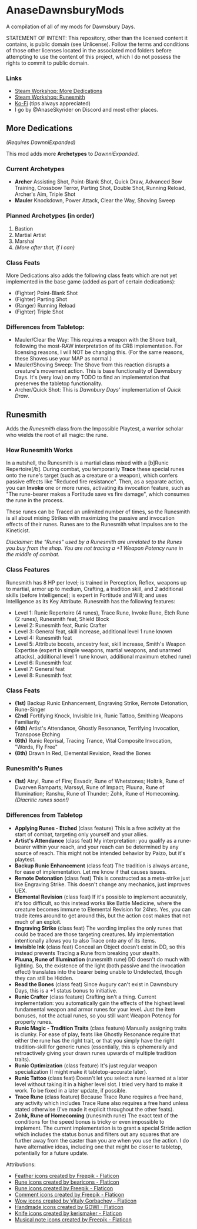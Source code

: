 # AnaseDawnsburyMods
A compilation of all of my mods for Dawnsbury Days.

STATEMENT OF INTENT: This repository, other than the licensed content it contains, is public domain (see Unlicense). Follow the terms and conditions of those other licenses located in the associated mod folders before attempting to use the content of this project, which I do not possess the rights to commit to public domain.

### Links
- [Steam Workshop: More Dedications](https://steamcommunity.com/sharedfiles/filedetails/?id=3447019566)
- [Steam Workshop: Runesmith](https://steamcommunity.com/sharedfiles/filedetails/?id=3460180524)
- [Ko-Fi](https://ko-fi.com/anaseskyrider) (tips always appreciated)
- I go by @AnaseSkyrider on Discord and most other places.

## More Dedications
_(Requires DawnniExpanded)_

This mod adds more **Archetypes** to *DawnniExpanded*.

### Current Archetypes
- **Archer** Assisting Shot, Point-Blank Shot, Quick Draw, Advanced Bow Training, Crossbow Terror, Parting Shot, Double Shot, Running Reload, Archer's Aim, Triple Shot
- **Mauler** Knockdown, Power Attack, Clear the Way, Shoving Sweep

### Planned Archetypes (in order)
1. Bastion
2. Martial Artist
3. Marshal
4. *(More after that, if I can)*

### Class Feats
More Dedications also adds the following class feats which are not yet implemented in the base game (added as part of certain dedications):
- (Fighter) Point-Blank Shot
- (Fighter) Parting Shot
- (Ranger) Running Reload
- (Fighter) Triple Shot

### Differences from Tabletop:
- Mauler/Clear the Way: This requires a weapon with the Shove trait, following the most-RAW interpretation of its CRB implementation. For licensing reasons, I will NOT be changing this. (For the same reasons, these Shoves use your MAP as normal.)
- Mauler/Shoving Sweep: The Shove from this reaction disrupts a creature's movement action. This is base functionality of Dawnsbury Days. It's (very low) on my TODO to find an implementation that preserves the tabletop functionality.
- Archer/Quick Shot: This is *Dawnbury Days'* implementation of *Quick Draw*.

## Runesmith
Adds the *Runesmith* class from the Impossible Playtest, a warrior scholar who wields the root of all magic: the rune.

### How Runesmith Works
In a nutshell, the Runesmith is a martial class mixed with a [b]Runic Repertoire[/b]. During combat, you temporarily **Trace** these special runes onto the rune's target (such as a creature or a weapon), which confers passive effects like "Reduced fire resistance". Then, as a separate action, you can **Invoke** one or more runes, activating its invocation feature, such as "The rune-bearer makes a Fortitude save vs fire damage", which consumes the rune in the process.

These runes can be Traced an unlimited number of times, so the Runesmith is all about mixing Strikes with maximizing the passive and invocation effects of their runes. Runes are to the Runesmith what Impulses are to the Kineticist.

*Disclaimer: the "Runes" used by a Runesmith are unrelated to the Runes you buy from the shop. You are not tracing a +1 Weapon Potency rune in the middle of combat.*

### Class Features
Runesmith has 8 HP per level; is trained in Perception, Reflex, weapons up to martial, armor up to medium, Crafting, a tradition skill, and 2 additional skills (before Intelligence); is expert in Fortitude and Will; and uses Intelligence as its Key Attribute. Runesmith has the following features:

- Level 1: Runic Repertoire (4 runes), Trace Rune, Invoke Rune, Etch Rune (2 runes), Runesmith feat, Shield Block
- Level 2: Runesmith feat, Runic Crafter
- Level 3: General feat, skill increase, additional level 1 rune known
- Level 4: Runesmith feat
- Level 5: Attribute boosts, ancestry feat, skill increase, Smith's Weapon Expertise (expert in simple weapons, martial weapons, and unarmed attacks), additional level 1 rune known, additional maximum etched rune)
- Level 6: Runesmith feat
- Level 7: General feat
- Level 8: Runesmith feat

### Class Feats
- **(1st)** Backup Runic Enhancement, Engraving Strike, Remote Detonation, Rune-Singer
- **(2nd)** Fortifying Knock, Invisible Ink, Runic Tattoo, Smithing Weapons Familiarity
- **(4th)** Artist's Attendance, Ghostly Resonance, Terrifying Invocation, Transpose Etching
- **(6th)** Runic Reprisal, Tracing Trance, Vital Composite Invocation, "Words, Fly Free"
- **(8th)** Drawn In Red, Elemental Revision, Read the Bones

### Runesmith's Runes
- **(1st)** Atryl, Rune of Fire; Esvadir, Rune of Whetstones; Holtrik, Rune of Dwarven Ramparts; Marssyl, Rune of Impact; Pluuna, Rune of Illumination; Ranshu, Rune of Thunder; Zohk, Rune of Homecoming. *(Diacritic runes soon!)*

### Differences from Tabletop
- **Applying Runes - Etched** (class feature) This is a free activity at the start of combat, targeting only yourself and your allies.
- **Artist's Attendance** (class feat) My interpretation: you qualify as a rune-bearer within your reach, and your reach can be determined by any source of reach. This might not be intended behavior by Paizo, but it's playtest.
- **Backup Runic Enhancement** (class feat) The tradition is always arcane, for ease of implementation. Let me know if that causes issues.
- **Remote Detonation** (class feat) This is constructed as a meta-strike just like Engraving Strike. This doesn't change any mechanics, just improves UEX.
- **Elemental Revision** (class feat) If it's possible to implement accurately, it's too difficult, so this instead works like Battle Medicine, where the creature becomes immune to Elemental Revision for 24hrs. Yes, you can trade items around to get around this, but the action cost makes that not much of an exploit.
- **Engraving Strike** (class feat) The wording implies the only runes that could be traced are those targeting creatures. My implementation intentionally allows you to also Trace onto any of its items.
- **Invisible Ink** (class feat) Conceal an Object doesn't exist in DD, so this instead prevents Tracing a Rune from breaking your stealth.
- **Pluuna, Rune of Illumination** (runesmith rune) DD doesn't do much with lighting. So, the existence of the light (both passive and the invocation effect) translates into the bearer being unable to Undetected, though they can still be Hidden.
- **Read the Bones** (class feat) Since Augury can't exist in Dawnsbury Days, this is a +1 status bonus to initiative.
- **Runic Crafter** (class feature) Crafting isn't a thing. Current implementation: you automatically gain the effects of the highest level fundamental weapon and armor runes for your level. Just the item bonuses, not the actual runes, so you still want Weapon Potency for property runes.
- **Runic Magic - Tradition Traits** (class feature) Manually assigning traits is clunky. For ease of play, feats like Ghostly Resonance require that either the rune has the right trait, or that you simply have the right tradition-skill for generic runes (essentially, this is ephemerally and retroactively giving your drawn runes upwards of multiple tradition traits).
- **Runic Optimization** (class feature) It's just regular weapon specialization (I might make it tabletop-accurate later).
- **Runic Tattoo** (class feat) Doesn't let you select a rune learned at a later level without taking it in a higher level slot. I tried very hard to make it work. To be fixed in a later update, if possible.
- **Trace Rune** (class feature) Because Trace Rune requires a free hand, any activity which includes Trace Rune also requires a free hand unless stated otherwise (I've made it explicit throughout the other feats).
- **Zohk, Rune of Homecoming** (runesmith rune) The exact text of the conditions for the speed bonus is tricky or even impossible to implement. The current implementation is to grant a special Stride action which includes the status bonus and filters out any squares that are further away from the caster than you are when you use the action. I do have alternative ideas, including one that might be closer to tabletop, potentially for a future update.

Attributions:
- <a href="https://www.flaticon.com/free-icons/feather" title="feather icons">Feather icons created by Freepik - Flaticon</a>
- <a href="https://www.flaticon.com/free-icons/rune" title="rune icons">Rune icons created by bearicons - Flaticon</a>
- <a href="https://www.flaticon.com/free-icons/rune" title="rune icons">Rune icons created by Freepik - Flaticon</a>
- <a href="https://www.flaticon.com/free-icons/comment" title="comment icons">Comment icons created by Freepik - Flaticon</a>
- <a href="https://www.flaticon.com/free-icons/wow" title="wow icons">Wow icons created by Vitaly Gorbachev - Flaticon</a>
- <a href="https://www.flaticon.com/free-icons/handmade" title="handmade icons">Handmade icons created by GOWI - Flaticon</a>
- <a href="https://www.flaticon.com/free-icons/knife" title="knife icons">Knife icons created by kerismaker - Flaticon</a>
- <a href="https://www.flaticon.com/free-icons/musical-note" title="musical note icons">Musical note icons created by Freepik - Flaticon</a>
